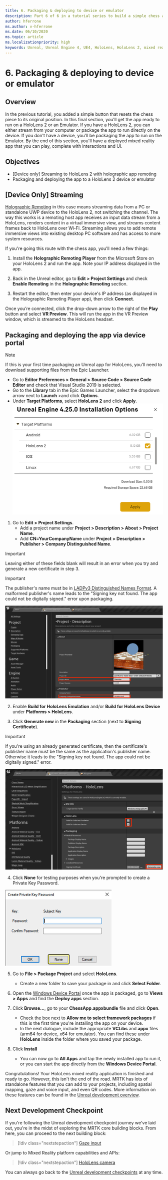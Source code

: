 ```yaml
---
title: 6. Packaging & deploying to device or emulator
description: Part 6 of 6 in a tutorial series to build a simple chess app using Unreal Engine 4 and the Mixed Reality Toolkit UX Tools plugin
author: hferrone
ms.author: v-hferrone
ms.date: 06/10/2020
ms.topic: article
ms.localizationpriority: high
keywords: Unreal, Unreal Engine 4, UE4, HoloLens, HoloLens 2, mixed reality, tutorial, getting started, mrtk, uxt, UX Tools, documentation, mixed reality headset, windows mixed reality headset, virtual reality headset
---
```


# 6. Packaging & deploying to device or emulator

## Overview

In the previous tutorial, you added a simple button that resets the chess piece to its original position. In this final section, you'll get the app ready to run on a HoloLens 2 or an Emulator. If you have a HoloLens 2, you can either stream from your computer or package the app to run directly on the device. If you don't have a device, you'll be packaging the app to run on the Emulator. By the end of this section, you'll have a deployed mixed reality app that you can play, complete with interactions and UI.

## Objectives

* [Device only] Streaming to HoloLens 2 with holographic app remoting
* Packaging and deploying the app to a HoloLens 2 device or emulator

## [Device Only] Streaming
[Holographic Remoting](https://docs.microsoft.com/windows/mixed-reality/add-holographic-remoting) in this case means streaming data from a PC or standalone UWP device to the HoloLens 2, not switching the channel. The way this works is a remoting host app receives an input data stream from a HoloLens, renders content in a virtual immersive view, and streams content frames back to HoloLens over Wi-Fi. Streaming allows you to add remote immersive views into existing desktop PC software and has access to more system resources.

If you're going this route with the chess app, you'll need a few things:

1.	Install the **Holographic Remoting Player** from the Microsoft Store on your HoloLens 2 and run the app. Note your IP address displayed in the app.

2.	Back in the Unreal editor, go to **Edit > Project Settings** and check **Enable Remoting** in the **Holographic Remoting** section.

3.	Restart the editor, then enter your device's IP address (as displayed in the Holographic Remoting Player app), then click **Connect**.

Once you’re connected, click the drop-down arrow to the right of the **Play** button and select **VR Preview**. This will run the app in the VR Preview window, which is streamed to the HoloLens headset.

## Packaging and deploying the app via device portal

>[!NOTE]
>If this is your first time packaging an Unreal app for HoloLens, you'll need to download supporting files from the Epic Launcher.
>- Go to **Editor Preferences > General > Source Code > Source Code Editor** and check that Visual Studio 2019 is selected.
>- Go to the **Library** tab in the Epic Games Launcher, select the dropdown arrow next to **Launch** >and click **Options**.
>- Under **Target Platforms**, select **HoloLens 2** and click **Apply**.
>![Change target platform in project settings](images/unreal-uxt/6-installationoptions.PNG)

1.	Go to **Edit > Project Settings**.
    * Add a project name under **Project > Description > About > Project Name**.
    * Add **CN=YourCompanyName** under **Project > Description > Publisher > Company Distinguished Name**.

> [!IMPORTANT]
> Leaving either of these fields blank will result in an error when you try and generate a new certificate in step 3.

> [!IMPORTANT]
> The publisher's name must be in [LADPv3 Distinguished Names Format](https://www.ietf.org/rfc/rfc2253.txt). A malformed publisher's name leads to the "Signing key not found. The app could not be digitally signed." error upon packaging.

![Project Settings - Description](images/unreal-uxt/6-cn.PNG)

2.	Enable **Build for HoloLens Emulation** and/or **Build for HoloLens Device** under **Platforms > HoloLens**.

3.	Click **Generate new** in the **Packaging** section (next to **Signing Certificate**).

> [!IMPORTANT]
> If you're using an already generated certificate, then the certificate's publisher name must be the same as the application's publisher name. Otherwise it leads to the "Signing key not found. The app could not be digitally signed." error.

![Project Settings - Platforms - HoloLens](images/unreal-uxt/6-packaging.PNG)

4. Click **None** for testing purposes when you're prompted to create a Private Key Password.

![Generating new certificate](images/unreal-uxt/6-private-key-testing.png)

5. Go to **File > Package Project** and select **HoloLens**.
    * Create a new folder to save your package in and click **Select Folder**.

6.	Open the [Windows Device Portal](https://docs.microsoft.com/windows/mixed-reality/using-the-windows-device-portal) once the app is packaged, go to **Views > Apps** and find the **Deploy apps** section.

7.	Click **Browse...**, go to your **ChessApp.appxbundle** file and click **Open**.

    * Check the box next to **Allow me to select framework packages** if this is the first time you're installing the app on your device.
    * In the next dialogue, include the appropriate **VCLibs** and **appx** files (arm64 for device, x64 for emulator). You can find these under **HoloLens** inside the folder where you saved your package.

8.	Click **Install**
    * You can now go to **All Apps** and tap the newly installed app to run it, or you can start the app directly from the **Windows Device Portal**. 

Congratulations! Your HoloLens mixed reality application is finished and ready to go. However, this isn't the end of the road. MRTK has lots of standalone features that you can add to your projects, including spatial mapping, gaze and voice input, and even QR codes. More information on these features can be found in the [Unreal development overview](https://docs.microsoft.com/windows/mixed-reality/unreal-development-overview).

## Next Development Checkpoint

If you're following the Unreal development checkpoint journey we've laid out, you're in the midst of exploring the MRTK core building blocks. From here, you can proceed to the next building block:

> [!div class="nextstepaction"]
> [Gaze input](../unreal-gaze-input.md)

Or jump to Mixed Reality platform capabilities and APIs:

> [!div class="nextstepaction"]
> [HoloLens camera](../unreal-hololens-camera.md)

You can always go back to the [Unreal development checkpoints](../unreal-development-overview.md#2-core-building-blocks) at any time.
